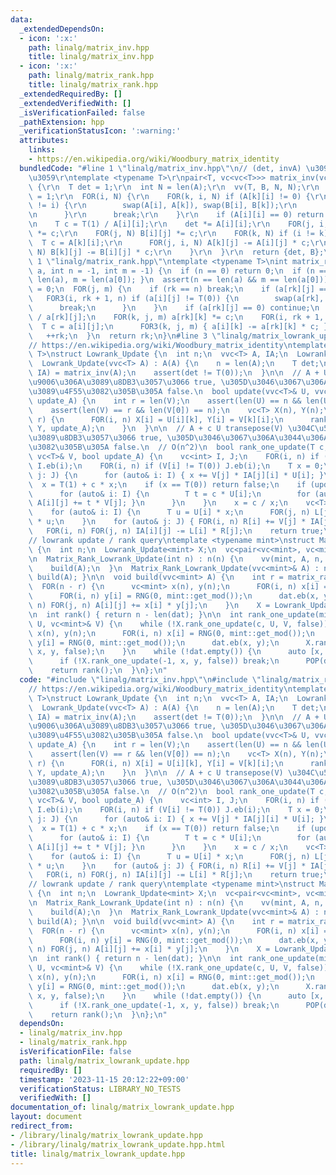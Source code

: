 ```yaml
---
data:
  _extendedDependsOn:
  - icon: ':x:'
    path: linalg/matrix_inv.hpp
    title: linalg/matrix_inv.hpp
  - icon: ':x:'
    path: linalg/matrix_rank.hpp
    title: linalg/matrix_rank.hpp
  _extendedRequiredBy: []
  _extendedVerifiedWith: []
  _isVerificationFailed: false
  _pathExtension: hpp
  _verificationStatusIcon: ':warning:'
  attributes:
    links:
    - https://en.wikipedia.org/wiki/Woodbury_matrix_identity
  bundledCode: "#line 1 \"linalg/matrix_inv.hpp\"\n// (det, invA) \u3092\u304B\u3048\
    \u3059\r\ntemplate <typename T>\r\npair<T, vc<vc<T>>> matrix_inv(vc<vc<T>> A)\
    \ {\r\n  T det = 1;\r\n  int N = len(A);\r\n  vv(T, B, N, N);\r\n  FOR(n, N) B[n][n]\
    \ = 1;\r\n  FOR(i, N) {\r\n    FOR(k, i, N) if (A[k][i] != 0) {\r\n      if (k\
    \ != i) {\r\n        swap(A[i], A[k]), swap(B[i], B[k]);\r\n        det = -det;\r\
    \n      }\r\n      break;\r\n    }\r\n    if (A[i][i] == 0) return {T(0), {}};\r\
    \n    T c = T(1) / A[i][i];\r\n    det *= A[i][i];\r\n    FOR(j, i, N) A[i][j]\
    \ *= c;\r\n    FOR(j, N) B[i][j] *= c;\r\n    FOR(k, N) if (i != k) {\r\n    \
    \  T c = A[k][i];\r\n      FOR(j, i, N) A[k][j] -= A[i][j] * c;\r\n      FOR(j,\
    \ N) B[k][j] -= B[i][j] * c;\r\n    }\r\n  }\r\n  return {det, B};\r\n}\r\n#line\
    \ 1 \"linalg/matrix_rank.hpp\"\ntemplate <typename T>\nint matrix_rank(vc<vc<T>>\
    \ a, int n = -1, int m = -1) {\n  if (n == 0) return 0;\n  if (n == -1) { n =\
    \ len(a), m = len(a[0]); }\n  assert(n == len(a) && m == len(a[0]));\n  int rk\
    \ = 0;\n  FOR(j, m) {\n    if (rk == n) break;\n    if (a[rk][j] == 0) {\n   \
    \   FOR3(i, rk + 1, n) if (a[i][j] != T(0)) {\n        swap(a[rk], a[i]);\n  \
    \      break;\n      }\n    }\n    if (a[rk][j] == 0) continue;\n    T c = T(1)\
    \ / a[rk][j];\n    FOR(k, j, m) a[rk][k] *= c;\n    FOR(i, rk + 1, n) {\n    \
    \  T c = a[i][j];\n      FOR3(k, j, m) { a[i][k] -= a[rk][k] * c; }\n    }\n \
    \   ++rk;\n  }\n  return rk;\n}\n#line 3 \"linalg/matrix_lowrank_update.hpp\"\n\
    // https://en.wikipedia.org/wiki/Woodbury_matrix_identity\ntemplate <typename\
    \ T>\nstruct Lowrank_Update {\n  int n;\n  vvc<T> A, IA;\n  Lowrank_Update() {}\n\
    \  Lowrank_Update(vvc<T> A) : A(A) {\n    n = len(A);\n    T det;\n    tie(det,\
    \ IA) = matrix_inv(A);\n    assert(det != T(0));\n  }\n\n  // A + UV \u304C\u53EF\
    \u9006\u306A\u3089\u8DB3\u3057\u3066 true, \u305D\u3046\u3067\u306A\u3044\u306A\
    \u3089\u4F55\u3082\u305B\u305A false.\n  bool update(vvc<T>& U, vvc<T>& V, bool\
    \ update_A) {\n    int r = len(V);\n    assert(len(U) == n && len(U[0]) == r);\n\
    \    assert(len(V) == r && len(V[0]) == n);\n    vc<T> X(n), Y(n);\n    FOR(k,\
    \ r) {\n      FOR(i, n) X[i] = U[i][k], Y[i] = V[k][i];\n      rank_one_update(X,\
    \ Y, update_A);\n    }\n  }\n\n  // A + c U transepose(V) \u304C\u53EF\u9006\u306A\
    \u3089\u8DB3\u3057\u3066 true, \u305D\u3046\u3067\u306A\u3044\u306A\u3089\u4F55\
    \u3082\u305B\u305A false.\n  // O(n^2)\n  bool rank_one_update(T c, vc<T>& U,\
    \ vc<T>& V, bool update_A) {\n    vc<int> I, J;\n    FOR(i, n) if (U[i] != T(0))\
    \ I.eb(i);\n    FOR(i, n) if (V[i] != T(0)) J.eb(i);\n    T x = 0;\n    for (auto&\
    \ j: J) {\n      for (auto& i: I) { x += V[j] * IA[j][i] * U[i]; }\n    }\n  \
    \  x = T(1) + c * x;\n    if (x == T(0)) return false;\n    if (update_A) {\n\
    \      for (auto& i: I) {\n        T t = c * U[i];\n        for (auto& j: J) {\
    \ A[i][j] += t * V[j]; }\n      }\n    }\n    x = c / x;\n    vc<T> L(n), R(n);\n\
    \    for (auto& i: I) {\n      T u = U[i] * x;\n      FOR(j, n) L[j] += IA[j][i]\
    \ * u;\n    }\n    for (auto& j: J) { FOR(i, n) R[i] += V[j] * IA[j][i]; }\n \
    \   FOR(i, n) FOR(j, n) IA[i][j] -= L[i] * R[j];\n    return true;\n  }\n};\n\n\
    // lowrank update / rank query\ntemplate <typename mint>\nstruct Matrix_Rank_Lowrank_Update\
    \ {\n  int n;\n  Lowrank_Update<mint> X;\n  vc<pair<vc<mint>, vc<mint>>> dat;\n\
    \n  Matrix_Rank_Lowrank_Update(int n) : n(n) {\n    vv(mint, A, n, n, mint(0));\n\
    \    build(A);\n  }\n  Matrix_Rank_Lowrank_Update(vvc<mint>& A) : n(len(A)) {\
    \ build(A); }\n\n  void build(vvc<mint> A) {\n    int r = matrix_rank(A);\n  \
    \  FOR(n - r) {\n      vc<mint> x(n), y(n);\n      FOR(i, n) x[i] = RNG(0, mint::get_mod());\n\
    \      FOR(i, n) y[i] = RNG(0, mint::get_mod());\n      dat.eb(x, y);\n      FOR(i,\
    \ n) FOR(j, n) A[i][j] += x[i] * y[j];\n    }\n    X = Lowrank_Update(A);\n  }\n\
    \n  int rank() { return n - len(dat); }\n\n  int rank_one_update(mint c, vc<mint>&\
    \ U, vc<mint>& V) {\n    while (!X.rank_one_update(c, U, V, false)) {\n      vc<mint>\
    \ x(n), y(n);\n      FOR(i, n) x[i] = RNG(0, mint::get_mod());\n      FOR(i, n)\
    \ y[i] = RNG(0, mint::get_mod());\n      dat.eb(x, y);\n      X.rank_one_update(1,\
    \ x, y, false);\n    }\n    while (!dat.empty()) {\n      auto [x, y] = dat.back();\n\
    \      if (!X.rank_one_update(-1, x, y, false)) break;\n      POP(dat);\n    }\n\
    \    return rank();\n  }\n};\n"
  code: "#include \"linalg/matrix_inv.hpp\"\n#include \"linalg/matrix_rank.hpp\"\n\
    // https://en.wikipedia.org/wiki/Woodbury_matrix_identity\ntemplate <typename\
    \ T>\nstruct Lowrank_Update {\n  int n;\n  vvc<T> A, IA;\n  Lowrank_Update() {}\n\
    \  Lowrank_Update(vvc<T> A) : A(A) {\n    n = len(A);\n    T det;\n    tie(det,\
    \ IA) = matrix_inv(A);\n    assert(det != T(0));\n  }\n\n  // A + UV \u304C\u53EF\
    \u9006\u306A\u3089\u8DB3\u3057\u3066 true, \u305D\u3046\u3067\u306A\u3044\u306A\
    \u3089\u4F55\u3082\u305B\u305A false.\n  bool update(vvc<T>& U, vvc<T>& V, bool\
    \ update_A) {\n    int r = len(V);\n    assert(len(U) == n && len(U[0]) == r);\n\
    \    assert(len(V) == r && len(V[0]) == n);\n    vc<T> X(n), Y(n);\n    FOR(k,\
    \ r) {\n      FOR(i, n) X[i] = U[i][k], Y[i] = V[k][i];\n      rank_one_update(X,\
    \ Y, update_A);\n    }\n  }\n\n  // A + c U transepose(V) \u304C\u53EF\u9006\u306A\
    \u3089\u8DB3\u3057\u3066 true, \u305D\u3046\u3067\u306A\u3044\u306A\u3089\u4F55\
    \u3082\u305B\u305A false.\n  // O(n^2)\n  bool rank_one_update(T c, vc<T>& U,\
    \ vc<T>& V, bool update_A) {\n    vc<int> I, J;\n    FOR(i, n) if (U[i] != T(0))\
    \ I.eb(i);\n    FOR(i, n) if (V[i] != T(0)) J.eb(i);\n    T x = 0;\n    for (auto&\
    \ j: J) {\n      for (auto& i: I) { x += V[j] * IA[j][i] * U[i]; }\n    }\n  \
    \  x = T(1) + c * x;\n    if (x == T(0)) return false;\n    if (update_A) {\n\
    \      for (auto& i: I) {\n        T t = c * U[i];\n        for (auto& j: J) {\
    \ A[i][j] += t * V[j]; }\n      }\n    }\n    x = c / x;\n    vc<T> L(n), R(n);\n\
    \    for (auto& i: I) {\n      T u = U[i] * x;\n      FOR(j, n) L[j] += IA[j][i]\
    \ * u;\n    }\n    for (auto& j: J) { FOR(i, n) R[i] += V[j] * IA[j][i]; }\n \
    \   FOR(i, n) FOR(j, n) IA[i][j] -= L[i] * R[j];\n    return true;\n  }\n};\n\n\
    // lowrank update / rank query\ntemplate <typename mint>\nstruct Matrix_Rank_Lowrank_Update\
    \ {\n  int n;\n  Lowrank_Update<mint> X;\n  vc<pair<vc<mint>, vc<mint>>> dat;\n\
    \n  Matrix_Rank_Lowrank_Update(int n) : n(n) {\n    vv(mint, A, n, n, mint(0));\n\
    \    build(A);\n  }\n  Matrix_Rank_Lowrank_Update(vvc<mint>& A) : n(len(A)) {\
    \ build(A); }\n\n  void build(vvc<mint> A) {\n    int r = matrix_rank(A);\n  \
    \  FOR(n - r) {\n      vc<mint> x(n), y(n);\n      FOR(i, n) x[i] = RNG(0, mint::get_mod());\n\
    \      FOR(i, n) y[i] = RNG(0, mint::get_mod());\n      dat.eb(x, y);\n      FOR(i,\
    \ n) FOR(j, n) A[i][j] += x[i] * y[j];\n    }\n    X = Lowrank_Update(A);\n  }\n\
    \n  int rank() { return n - len(dat); }\n\n  int rank_one_update(mint c, vc<mint>&\
    \ U, vc<mint>& V) {\n    while (!X.rank_one_update(c, U, V, false)) {\n      vc<mint>\
    \ x(n), y(n);\n      FOR(i, n) x[i] = RNG(0, mint::get_mod());\n      FOR(i, n)\
    \ y[i] = RNG(0, mint::get_mod());\n      dat.eb(x, y);\n      X.rank_one_update(1,\
    \ x, y, false);\n    }\n    while (!dat.empty()) {\n      auto [x, y] = dat.back();\n\
    \      if (!X.rank_one_update(-1, x, y, false)) break;\n      POP(dat);\n    }\n\
    \    return rank();\n  }\n};\n"
  dependsOn:
  - linalg/matrix_inv.hpp
  - linalg/matrix_rank.hpp
  isVerificationFile: false
  path: linalg/matrix_lowrank_update.hpp
  requiredBy: []
  timestamp: '2023-11-15 20:12:22+09:00'
  verificationStatus: LIBRARY_NO_TESTS
  verifiedWith: []
documentation_of: linalg/matrix_lowrank_update.hpp
layout: document
redirect_from:
- /library/linalg/matrix_lowrank_update.hpp
- /library/linalg/matrix_lowrank_update.hpp.html
title: linalg/matrix_lowrank_update.hpp
---
```

